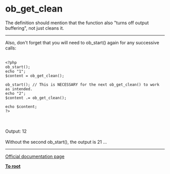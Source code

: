 # ob_get_clean



The definition should mention that the function also "turns off output buffering", not just cleans it.  

---

Also, don&apos;t forget that you will need to ob_start() again for any successive calls:<br><br>

```
<?php
ob_start();
echo "1";
$content = ob_get_clean();

ob_start(); // This is NECESSARY for the next ob_get_clean() to work as intended.
echo "2";
$content .= ob_get_clean();

echo $content;
?>
```
<br><br>Output: 12<br><br>Without the second ob_start(), the output is 21 ...  

---

[Official documentation page](https://www.php.net/manual/en/function.ob-get-clean.php)

**[To root](/README.md)**